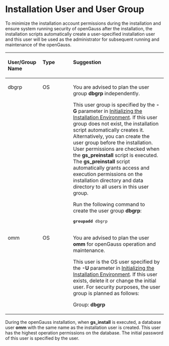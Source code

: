 # Installation User and User Group<a name="EN-US_TOPIC_0251900896"></a>

To minimize the installation account permissions during the installation and ensure system running security of openGauss after the installation, the installation scripts automatically create a user-specified installation user and this user will be used as the administrator for subsequent running and maintenance of the openGauss.

<a name="en-us_topic_0249784587_en-us_topic_0241802568_table17383868"></a>
<table><thead align="left"><tr id="en-us_topic_0249784587_en-us_topic_0241802568_row16223649"><th class="cellrowborder" valign="top" width="21.997800219978004%" id="mcps1.1.4.1.1"><p id="en-us_topic_0249784587_en-us_topic_0241802568_p64251046"><a name="en-us_topic_0249784587_en-us_topic_0241802568_p64251046"></a><a name="en-us_topic_0249784587_en-us_topic_0241802568_p64251046"></a>User/Group Name</p>
</th>
<th class="cellrowborder" valign="top" width="19.208079192080792%" id="mcps1.1.4.1.2"><p id="en-us_topic_0249784587_en-us_topic_0241802568_p47070262"><a name="en-us_topic_0249784587_en-us_topic_0241802568_p47070262"></a><a name="en-us_topic_0249784587_en-us_topic_0241802568_p47070262"></a>Type</p>
</th>
<th class="cellrowborder" valign="top" width="58.7941205879412%" id="mcps1.1.4.1.3"><p id="en-us_topic_0249784587_en-us_topic_0241802568_p14680522"><a name="en-us_topic_0249784587_en-us_topic_0241802568_p14680522"></a><a name="en-us_topic_0249784587_en-us_topic_0241802568_p14680522"></a>Suggestion</p>
</th>
</tr>
</thead>
<tbody><tr id="en-us_topic_0249784587_en-us_topic_0241802568_row41482117"><td class="cellrowborder" valign="top" width="21.997800219978004%" headers="mcps1.1.4.1.1 "><p id="en-us_topic_0249784587_en-us_topic_0241802568_p14919978"><a name="en-us_topic_0249784587_en-us_topic_0241802568_p14919978"></a><a name="en-us_topic_0249784587_en-us_topic_0241802568_p14919978"></a><span id="en-us_topic_0249784587_en-us_topic_0241802568_text10686081285"><a name="en-us_topic_0249784587_en-us_topic_0241802568_text10686081285"></a><a name="en-us_topic_0249784587_en-us_topic_0241802568_text10686081285"></a>dbgrp</span></p>
</td>
<td class="cellrowborder" valign="top" width="19.208079192080792%" headers="mcps1.1.4.1.2 "><p id="en-us_topic_0249784587_en-us_topic_0241802568_p24355590"><a name="en-us_topic_0249784587_en-us_topic_0241802568_p24355590"></a><a name="en-us_topic_0249784587_en-us_topic_0241802568_p24355590"></a>OS</p>
</td>
<td class="cellrowborder" valign="top" width="58.7941205879412%" headers="mcps1.1.4.1.3 "><p id="en-us_topic_0249784587_en-us_topic_0241802568_p56806487"><a name="en-us_topic_0249784587_en-us_topic_0241802568_p56806487"></a><a name="en-us_topic_0249784587_en-us_topic_0241802568_p56806487"></a>You are advised to plan the user group <strong id="en-us_topic_0249784587_b177512221612"><a name="en-us_topic_0249784587_b177512221612"></a><a name="en-us_topic_0249784587_b177512221612"></a><span id="en-us_topic_0249784587_text17630802143437"><a name="en-us_topic_0249784587_text17630802143437"></a><a name="en-us_topic_0249784587_text17630802143437"></a>dbgrp</span></strong> independently.</p>
<p id="en-us_topic_0249784587_en-us_topic_0241802568_p1786914110717"><a name="en-us_topic_0249784587_en-us_topic_0241802568_p1786914110717"></a><a name="en-us_topic_0249784587_en-us_topic_0241802568_p1786914110717"></a>This user group is specified by the <strong id="en-us_topic_0249784587_b1105142512334"><a name="en-us_topic_0249784587_b1105142512334"></a><a name="en-us_topic_0249784587_b1105142512334"></a>-G</strong> parameter in <a href="initializing-the-installation-environment.md#EN-US_TOPIC_0251900905">Initializing the Installation Environment</a>. If this user group does not exist, the installation script automatically creates it. Alternatively, you can create the user group before the installation. User permissions are checked when the <strong id="en-us_topic_0249784587_b842352706144522"><a name="en-us_topic_0249784587_b842352706144522"></a><a name="en-us_topic_0249784587_b842352706144522"></a>gs_preinstall</strong> script is executed. The <strong id="en-us_topic_0249784587_b1236643107144610"><a name="en-us_topic_0249784587_b1236643107144610"></a><a name="en-us_topic_0249784587_b1236643107144610"></a>gs_preinstall</strong> script automatically grants access and execution permissions on the installation directory and data directory to all users in this user group.</p>
<p id="en-us_topic_0249784587_p6708570365"><a name="en-us_topic_0249784587_p6708570365"></a><a name="en-us_topic_0249784587_p6708570365"></a>Run the following command to create the user group <strong id="en-us_topic_0249784587_b208201058183314"><a name="en-us_topic_0249784587_b208201058183314"></a><a name="en-us_topic_0249784587_b208201058183314"></a>dbgrp</strong>:</p>
<pre class="screen" id="en-us_topic_0249784587_en-us_topic_0241802568_screen137141497719"><a name="en-us_topic_0249784587_en-us_topic_0241802568_screen137141497719"></a><a name="en-us_topic_0249784587_en-us_topic_0241802568_screen137141497719"></a><strong id="en-us_topic_0249784587_en-us_topic_0241802568_b1385513131272"><a name="en-us_topic_0249784587_en-us_topic_0241802568_b1385513131272"></a><a name="en-us_topic_0249784587_en-us_topic_0241802568_b1385513131272"></a>groupadd</strong> <span id="en-us_topic_0249784587_en-us_topic_0241802568_text585511131672"><a name="en-us_topic_0249784587_en-us_topic_0241802568_text585511131672"></a><a name="en-us_topic_0249784587_en-us_topic_0241802568_text585511131672"></a>dbgrp</span></pre>
</td>
</tr>
<tr id="en-us_topic_0249784587_row8515844153317"><td class="cellrowborder" valign="top" width="21.997800219978004%" headers="mcps1.1.4.1.1 "><p id="en-us_topic_0249784587_en-us_topic_0241802568_p34244382"><a name="en-us_topic_0249784587_en-us_topic_0241802568_p34244382"></a><a name="en-us_topic_0249784587_en-us_topic_0241802568_p34244382"></a>omm</p>
</td>
<td class="cellrowborder" valign="top" width="19.208079192080792%" headers="mcps1.1.4.1.2 "><p id="en-us_topic_0249784587_en-us_topic_0241802568_p38573212"><a name="en-us_topic_0249784587_en-us_topic_0241802568_p38573212"></a><a name="en-us_topic_0249784587_en-us_topic_0241802568_p38573212"></a>OS</p>
</td>
<td class="cellrowborder" valign="top" width="58.7941205879412%" headers="mcps1.1.4.1.3 "><p id="en-us_topic_0249784587_en-us_topic_0241802568_p135087814920"><a name="en-us_topic_0249784587_en-us_topic_0241802568_p135087814920"></a><a name="en-us_topic_0249784587_en-us_topic_0241802568_p135087814920"></a>You are advised to plan the user <strong id="en-us_topic_0249784587_b145837179346"><a name="en-us_topic_0249784587_b145837179346"></a><a name="en-us_topic_0249784587_b145837179346"></a>omm</strong> for <span id="en-us_topic_0249784587_text1888412150568"><a name="en-us_topic_0249784587_text1888412150568"></a><a name="en-us_topic_0249784587_text1888412150568"></a>openGauss</span> operation and maintenance.</p>
<p id="en-us_topic_0249784587_en-us_topic_0241802568_p34816564"><a name="en-us_topic_0249784587_en-us_topic_0241802568_p34816564"></a><a name="en-us_topic_0249784587_en-us_topic_0241802568_p34816564"></a>This user is the OS user specified by the <strong id="en-us_topic_0249784587_b150883819346"><a name="en-us_topic_0249784587_b150883819346"></a><a name="en-us_topic_0249784587_b150883819346"></a>-U</strong> parameter in <a href="initializing-the-installation-environment.md#EN-US_TOPIC_0251900905">Initializing the Installation Environment</a>. If this user exists, delete it or change the initial user. For security purposes, the user group is planned as follows:</p>
<p id="en-us_topic_0249784587_p229710322349"><a name="en-us_topic_0249784587_p229710322349"></a><a name="en-us_topic_0249784587_p229710322349"></a>Group: <strong id="en-us_topic_0249784587_b1869310393511"><a name="en-us_topic_0249784587_b1869310393511"></a><a name="en-us_topic_0249784587_b1869310393511"></a>dbgrp</strong></p>
</td>
</tr>
</tbody>
</table>

During the openGauss installation, when  **gs\_install**  is executed, a database user  **omm**  with the same name as the installation user is created. This user has the highest operation permissions on the database. The initial password of this user is specified by the user.


